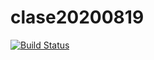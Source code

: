 # clase20200819

[![Build Status](https://travis-ci.org/juanlrcricci/clase20200819.svg?branch=master)](https://travis-ci.org/juanlrcricci/clase20200819)